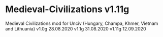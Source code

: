 # Medieval-Civilizations v1.11g
Medieval Civilizations mod for Unciv (Hungary, Champa, Khmer, Vietnam and Lithuania)
v1.0g 28.08.2020
v1.1g 31.08.2020
v1.11g 12.09.2020
